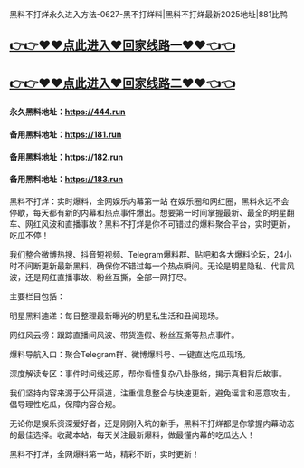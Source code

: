 黑料不打烊永久进入方法-0627-黑不打烊料|黑料不打烊最新2025地址|881比鸭

## [👉👉♥♥点此进入♥回家线路一♥♥👈👈](https://unpkg.com/182run/index.html)
## [👉👉♥♥点此进入♥回家线路二♥♥👈👈](https://unpkg.com/182-1run/index.html)

#### 永久黑料地址：https://444.run
#### 备用黑料地址：https://181.run
#### 备用黑料地址：https://182.run
#### 备用黑料地址：https://183.run

黑料不打烊：实时爆料，全网娱乐内幕第一站
在娱乐圈和网红圈，黑料永远不会停歇，每天都有新的内幕和热点事件爆出。想要第一时间掌握最新、最全的明星翻车、网红风波和直播事故？黑料不打烊是你不可错过的爆料聚合平台，实时更新，吃瓜不停！

我们整合微博热搜、抖音短视频、Telegram爆料群、贴吧和各大爆料论坛，24小时不间断更新最新黑料，确保你不错过每一个热点瞬间。无论是明星隐私、代言风波，还是网红直播事故、粉丝互撕，全部一网打尽。

主要栏目包括：

明星黑料速递：每日整理最新曝光的明星私生活和丑闻现场。

网红风云榜：跟踪直播间风波、带货造假、粉丝互撕等热点事件。

爆料导航入口：聚合Telegram群、微博爆料号、一键直达吃瓜现场。

深度解读专区：事件时间线还原，帮你看懂复杂八卦脉络，揭示真相背后故事。

我们坚持内容来源于公开渠道，注重信息整合与快速更新，避免谣言和恶意攻击，倡导理性吃瓜，保障内容合规。

无论你是娱乐资深爱好者，还是刚刚入坑的新手，黑料不打烊都是你掌握内幕动态的最佳选择。收藏本站，每天关注最新爆料，做最懂内幕的吃瓜达人！

黑料不打烊，全网爆料第一站，精彩不断，实时更新！
